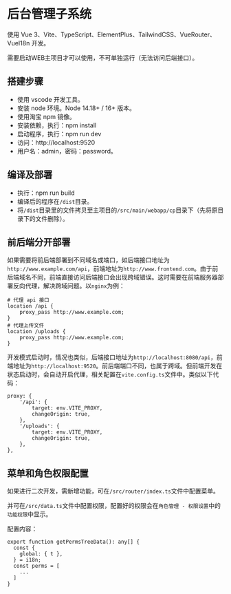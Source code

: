 # 后台管理子系统

使用 Vue 3、Vite、TypeScript、ElementPlus、TailwindCSS、VueRouter、VueI18n 开发。

需要启动WEB主项目才可以使用，不可单独运行（无法访问后端接口）。

## 搭建步骤

- 使用 vscode 开发工具。
- 安装 node 环境。Node 14.18+ / 16+ 版本。
- 使用淘宝 npm 镜像。
- 安装依赖，执行：npm install
- 启动程序，执行：npm run dev
- 访问：http://localhost:9520
- 用户名：admin，密码：password。

## 编译及部署

- 执行：npm run build
- 编译后的程序在`/dist`目录。
- 将`/dist`目录里的文件拷贝至主项目的`/src/main/webapp/cp`目录下（先将原目录下的文件删除）。

## 前后端分开部署

如果需要将前后端部署到不同域名或端口，如后端接口地址为`http://www.example.com/api`，前端地址为`http://www.frontend.com`。由于前后端域名不同，前端直接访问后端接口会出现跨域错误。这时需要在前端服务器部署反向代理，解决跨域问题。以`nginx`为例：

```
# 代理 api 接口
location /api {
    proxy_pass http://www.example.com;
}
# 代理上传文件
location /uploads {
    proxy_pass http://www.example.com;
}
```

开发模式启动时，情况也类似，后端接口地址为`http://localhost:8080/api`，前端地址为`http://localhost:9520`。前后端端口不同，也属于跨域。但前端开发在状态启动时，会自动开启代理，相关配置在`vite.config.ts`文件中。类似以下代码：

```
proxy: {
    '/api': {
        target: env.VITE_PROXY,
        changeOrigin: true,
    },
    '/uploads': {
        target: env.VITE_PROXY,
        changeOrigin: true,
    },
},
```

## 菜单和角色权限配置

如果进行二次开发，需新增功能，可在`/src/router/index.ts`文件中配置菜单。

并可在`/src/data.ts`文件中配置权限，配置好的权限会在`角色管理 - 权限设置`中的`功能权限`中显示。

配置内容：

```
export function getPermsTreeData(): any[] {
  const {
    global: { t },
  } = i18n;
  const perms = [
    ...
  ]
}
```
